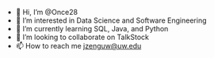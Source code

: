 - 👋 Hi, I’m @Once28
- 👀 I’m interested in Data Science and Software Engineering
- 🌱 I’m currently learning SQL, Java, and Python
- 💞️ I’m looking to collaborate on TalkStock
- 📫 How to reach me jzenguw@uw.edu

<!---
Once28/Once28 is a ✨ special ✨ repository because its `README.md` (this file) appears on your GitHub profile.
You can click the Preview link to take a look at your changes.
--->
